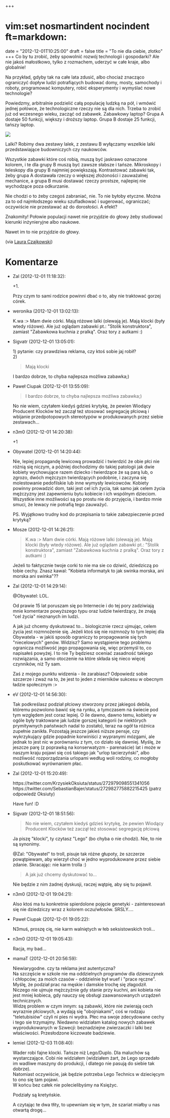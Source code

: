 +++
# vim:set nosmartindent nocindent ft=markdown:
date = "2012-12-01T10:25:00"
draft = false
title = "To nie dla ciebie, złotko"
+++
Co by tu zrobić, żeby spowolnić rozwój technologii i gospodarki? Ale nie jakoś
małostkowo, tylko z rozmachem, uderzyć w całe kraje, albo globalnie!

Na przykład, gdyby tak na całe lata zdusić, albo chociaż znacząco ograniczyć
dopływ ludzi potrafiących budować domy, mosty, samochody i roboty, programować
komputery, robić eksperymenty i wymyślać nowe technologie?

Powiedzmy, arbitralnie podzielić całą populację ludzką na pół, i wmówić jednej
połówce, że technologiczne rzeczy nie są dla nich. Trzeba to zrobić już od
wczesnego wieku, zacząć od zabawek. Zabawkowy laptop? Grupa A dostaje 50
funkcji, większy i droższy laptop. Grupa B dostaje 25 funkcji, tańszy laptop.

![](http://s3-ec.buzzfed.com/static/enhanced/webdr02/2012/11/28/17/enhanced-buzz-31424-1354141864-1.jpg)

Lalki? Robimy dwa zestawy lalek, z zestawu B wyłączamy wszelkie lalki
przedstawiające budowniczych czy naukowców.

Wszystkie zabawki które coś robią, muszą być jaskrawo oznaczone kolorem, i te
dla grupy B muszą być zawsze słabsze i tańsze. Mikroskopy i teleskopy dla
grupy B najmniej powiększają. Kontrastować zabawki tak, żeby grupa A dostawała
rzeczy o większej złożoności i zauważalnej mechanice, a grupa B musi dostawać
rzeczy prostsze, najlepiej nie wychodzące poza odkurzanie.

Nie chodzi o to żeby czegoś zabraniać, nie. To nie byłoby etyczne. Można za to
od najmłodszego wieku szufladkować i sugerować, ograniczać; oczywiście nie
przestawać aż do dorosłości. A efekt?

Znakomity! Połowie populacji nawet nie przyjdzie do głowy żeby studiować
kierunki inżynieryjne albo naukowe.

Nawet im to nie przyjdzie do głowy.

(via [Laura Czajkowski](https://plus.google.com/u/0/102921374554385564572/posts/dwCbS1ZjE1x))

# Komentarze

* Zal (2012-12-01 11:18:32): <p>+1.</p>  <p>Przy czym to sami rodzice powinni
  dbać o to, aby nie traktować gorzej córek.</p>
* weronika (2012-12-01 13:02:13): <p>K.wa :&gt; Mam dwie córki. Mają różowe
  lalki (olewają je). Mają klocki (były wtedy różowe). Ale już oglądam zabawki
  pt.: "Stolik konstruktora", zamiast "Zabawkowa kuchnia z pralką". Oraz tory z
  autkami :)</p>
* Sigvatr (2012-12-01 13:05:01): <p>1) pytanie: czy prawdziwa reklama, czy ktoś
  sobie jaj robił?<br /> 2) </p>  <blockquote>   <p>Mają klocki </p>
  </blockquote>  <p>I bardzo dobrze, to chyba najlepsza możliwa zabawka;)</p>
* Paweł Ciupak (2012-12-01 13:55:09): <blockquote>   <p>I bardzo dobrze, to
  chyba najlepsza możliwa zabawka;)</p> </blockquote>  <p>No nie wiem, czytałem
  kiedyś gdzieś krytykę, że pewien Wiodący Producent Klocków też zaczął też
  stosować segregację płciową i wbijanie przedpotopowych stereotypów w
  produkowanych przez siebie zestawach…</p>
* n3m0 (2012-12-01 14:20:38): <p>+1</p>
* Obywatel (2012-12-01 14:20:44): <p>Nie, lepiej propagandę lewicową prowadzić i
  twierdzić że obie płci nie różnią się niczym, a później dochodzimy do takiej
  patologii jak dwie kobiety wychowujące razem dziecko i twierdzące że są parą
  lub, o zgrozo, dwóch mężczyzn twierdzących podobnie, i zaczyna się
  molestowanie pedofilskie lub inne wymysły lewicowców. Kobiety powinny
  prowadzić dom, taki jest cel ich życia, tak samo jak celem życia mężczyzny
  jest zapewnieniu bytu kobiecie i ich wspólnym dzieciom. Wszystkie inne
  możliwości są po prostu nie do przyjęcia, i bardzo mnie smuci, że lewacy nie
  potrafią tego zauważyć.</p>  <p>PS. Wyjątkowo trudny kod do przepisania to
  takie zabezpieczenie przed krytyką?</p>
* Mosze (2012-12-01 14:26:21): <blockquote>   <p>K.wa :&gt; Mam dwie córki. Mają
  różowe lalki (olewają je). Mają klocki (były wtedy różowe). Ale już oglądam
  zabawki pt.: "Stolik konstruktora", zamiast "Zabawkowa kuchnia z pralką". Oraz
  tory z autkami :)</p> </blockquote>  <p>Jeżeli to faktycznie twoje corki to
  nie ma sie co dziwić, dziedziczą po tobie cechy. Znasz kawal: "Kobieta
  informatyk to jak swinka morska, ani morska ani swinka"??</p>
* Zal (2012-12-01 14:29:14): <p>@Obywatel: LOL.</p>  <p>Od prawie 15 lat
  poruszam się po Internecie i do tej pory zadziwiają mnie komentarze powyższego
  typu oraz ludzie twierdzący, że znają "cel życia" nieznanych im ludzi.</p>
  <p>A jak już chcemy dyskutować to... biologicznie rzecz ujmując, celem życia
  jest rozmnożenie się. Jeżeli ktoś się nie rozmnoży to tym lepiej dla Obywatela
  - w jakiś sposób ograniczy to propagowanie się tych "niecelowych" genów.
  Widzisz? Samo wystąpienie tego problemu ogranicza możliwość jego propagowania
  się, więc przemyśl to, co napisałeś powyżej. I to nie Ty będziesz oceniać
  zasadność takiego rozwiązania, a samo otoczenie na które składa się nieco
  więcej czynników, niż Ty sam.</p>  <p>Zaś z mojego punktu widzenia - ile
  zarabiasz? Odpowiedz sobie szczerze i zważ na to, że jest to jeden z mierników
  sukcesu w obecnym ładzie społecznym :&gt;</p>
* eV (2012-12-01 14:56:30): <p>Tak podkreślasz podział płciowy stworzony przez
  jakiegoś debila, któremu pozwolono bawić się na rynku, a tymczasem na świecie
  pod tym względem jest coraz lepiej. O ile dawno, dawno temu, kobiety w ogóle
  były traktowane jak ludzie gorszej kategorii (w niektórych prymitywnych
  państwach nadal to zostało), teraz na ogół ta różnica zupełnie zanikła.
  Pozostają jeszcze jakieś niższe pensje, czy wykrzykujący gdzie popadnie
  korwiniści z wypranymi mózgami, ale jednak to jest nic w porównaniu z tym, co
  działo się dawniej. Myślę, że jeszcze parę (z poprawką na konserwatyzm -
  parenaście) lat i może w naszym kraju pojawi się coś takiego jak "urlop
  tacierzyński", albo możliwość rozporządzania urlopami według woli rodziny, co
  mogłoby poskutkować wyrównaniem płac.</p>
* Zal (2012-12-01 15:20:49):
  <p>https://twitter.com/KrzysiekOksiuta/status/272979098551341056<br />
  https://twitter.com/SebastianBajer/status/272982775882215425 (patrz odpowiedź
  Oksiuty)</p>  <p>Have fun! :D</p>
* Sigvatr (2012-12-01 18:51:56): <blockquote>   <p>No nie wiem, czytałem kiedyś
  gdzieś krytykę, że pewien Wiodący Producent Klocków też zaczął też stosować
  segregację płciową </p> </blockquote>  <p>Ja piszę "klocki", ty czytasz "Lego"
  (bo chyba o nie chodzi). Nie, to nie są synonimy.</p>  <p>@Zal: "Obywatel" to
  troll, pisuje tak różne głupoty, że szczerze powątpiewam, aby wierzył choć w
  jedno wyprodukowane przez siebie zdanie. Skracając: nie karm trolla :)</p>
  <blockquote>   <p>A jak już chcemy dyskutować to...</p> </blockquote>  <p>Nie
  będzie z nim żadnej dyskusji, raczej wątpię, aby się tu pojawił.</p>
* n3m0 (2012-12-01 19:04:21): <p>Also ktoś ma tu konkretnie spierdolone pojęcie
  genetyki - zainteresowań się nie dziedziczy wraz z kolorem oczu/włosów.
  SRSLY....</p>
* Paweł Ciupak (2012-12-01 19:05:22): <p>N3muś, proszę cię, nie karm walniętych
  w łeb seksistowskich troli…</p>
* n3m0 (2012-12-01 19:05:43): <p>Racja, my bad...</p>
* mamaT (2012-12-01 20:56:59): <p>Niewiarygodne. czy ta reklama jest
  autentyczna?<br /> Na szczęście w szkole nie ma oddzielnych programów dla
  dziewczynek i chłopców; za moich czasów - oddzielnie był wuef i "prace
  ręczne". Myślę, że podział prac na męskie i damskie trochę się złagodził.
  Niczego nie ujmuje mężczyżnie gdy stanie przy kuchni, ani kobieta nie jest
  mniej kobieca, gdy nauczy się obsługi zaawansowanych urządzeń technicznych.
  <br /> Widzę problem w czym innym: są zabawki, które nie zwierają cech
  wyraznie płciowych, a wydają się "obojniakami", coś w rodzaju "teletubisiów"
  czyli ni pies ni wydra. Płec ma swoje zdecydowane cechy i tego sie trzymajmy.
  Niedawno widziałam katalog nowych zabawek wyprodukowanych w Szwecji:
  beznadziejne zwierzaczki i lalki bez właściwości. Przesłodzone kiczowate
  badziewie.</p>
* lemiel (2012-12-03 11:08:40): <p>Wader robi fajne klocki. Tańsze niż
  Lego/Duplo. Dla maluchów są wystarczające. Cobi nie widziałem (widziałem żart,
  że Lego sprzedało im wadliwe maszyny do produkcji, i dlatego nie pasują do
  siebie tak dobrze). <br /> Natomiast oczywiście, jak będzie potrzeba Lego
  Technics w dziecięcym to ono się tam pojawi. <br /> W końcu bez całek nie
  polecielibyśmy na Księżyc.</p>  <p>Podziały są kretyńskie.</p>  <p>A czytając
  te dwa tłity, to upewniam się w tym, że szariat miałby u nas otwartą
  drogę...</p>
